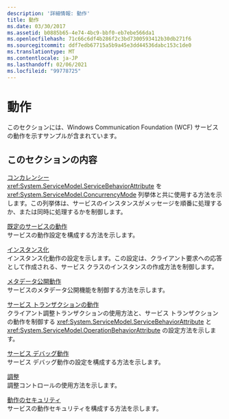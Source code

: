```yaml
---
description: '詳細情報: 動作'
title: 動作
ms.date: 03/30/2017
ms.assetid: b0885b65-4e74-4bc9-bbf0-eb7ebe566da1
ms.openlocfilehash: 71c66c6df4b286f2c3bd7300593412b30db271f6
ms.sourcegitcommit: ddf7edb67715a5b9a45e3dd44536dabc153c1de0
ms.translationtype: MT
ms.contentlocale: ja-JP
ms.lasthandoff: 02/06/2021
ms.locfileid: "99778725"
---
```

# <a name="behaviors"></a>動作

このセクションには、Windows Communication Foundation (WCF) サービスの動作を示すサンプルが含まれています。  
  
## <a name="in-this-section"></a>このセクションの内容  

 [コンカレンシー](concurrency.md)  
 <xref:System.ServiceModel.ServiceBehaviorAttribute> を <xref:System.ServiceModel.ConcurrencyMode> 列挙体と共に使用する方法を示します。この列挙体は、サービスのインスタンスがメッセージを順番に処理するか、または同時に処理するかを制御します。  
  
 [既定のサービスの動作](default-service-behavior.md)  
 サービスの動作設定を構成する方法を示します。  
  
 [インスタンス化](instancing.md)  
 インスタンス化動作の設定を示します。この設定は、クライアント要求への応答として作成される、サービス クラスのインスタンスの作成方法を制御します。  
  
 [メタデータ公開動作](metadata-publishing-behavior.md)  
 サービスのメタデータ公開機能を制御する方法を示します。  
  
 [サービス トランザクションの動作](service-transaction-behavior.md)  
 クライアント調整トランザクションの使用方法と、サービス トランザクションの動作を制御する <xref:System.ServiceModel.ServiceBehaviorAttribute> と <xref:System.ServiceModel.OperationBehaviorAttribute> の設定方法を示します。  
  
 [サービス デバッグ動作](service-debug-behavior.md)  
 サービス デバッグ動作の設定を構成する方法を示します。  
  
 [調整](throttling.md)  
 調整コントロールの使用方法を示します。  
  
 [動作のセキュリティ](behavior-security.md)  
 サービスの動作セキュリティを構成する方法を示します。
